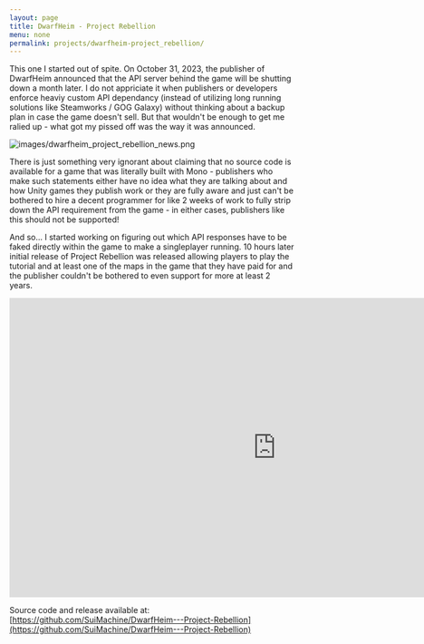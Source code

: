 ```yaml
---
layout: page
title: DwarfHeim - Project Rebellion
menu: none
permalink: projects/dwarfheim-project_rebellion/
---
```


This one I started out of spite. On October 31, 2023, the publisher of DwarfHeim announced that the API server behind the game will be shutting down a month later.
I do not appriciate it when publishers or developers enforce heaviy custom API dependancy (instead of utilizing long running solutions like Steamworks / GOG Galaxy) without thinking about a backup plan in case the game doesn't sell.
But that wouldn't be enough to get me ralied up - what got my pissed off was the way it was announced.

![images/dwarfheim_project_rebellion_news.png](../images/dwarfheim_project_rebellion_news.png)

There is just something very ignorant about claiming that no source code is available for a game that was literally built with Mono - publishers who make such statements either have no idea what they are talking about and how Unity games they publish work or they are fully aware and just can't be bothered to hire a decent programmer for like 2 weeks of work to fully strip down the API requirement from the game - in either cases, publishers like this should not be supported!


And so... I started working on figuring out which API responses have to be faked directly within the game to make a singleplayer running. 10 hours later initial release of Project Rebellion was released allowing players to play the tutorial and at least one of the maps in the game that they have paid for and the publisher couldn't be bothered to even support for more at least 2 years.

<center><iframe width="940" height="528" src="https://www.youtube.com/embed/6vGEfCLwU0M" frameborder="0" allowfullscreen></iframe></center>

Source code and release available at: [https://github.com/SuiMachine/DwarfHeim---Project-Rebellion](https://github.com/SuiMachine/DwarfHeim---Project-Rebellion)
